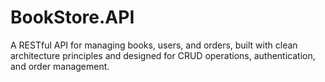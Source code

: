 # BookStore.API
A RESTful API for managing books, users, and orders, built with clean architecture principles and designed for CRUD operations, authentication, and order management.
